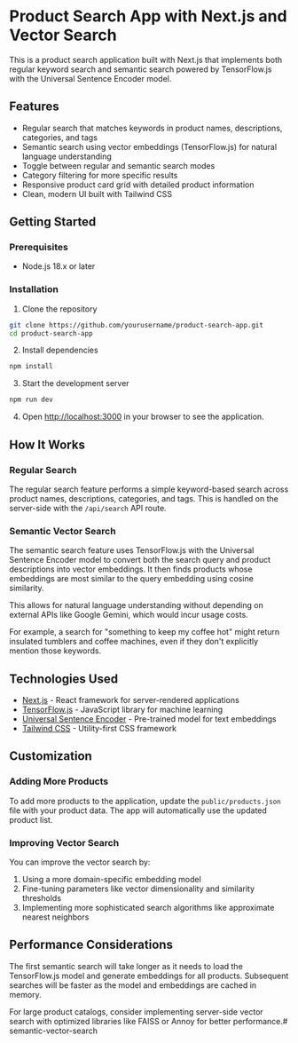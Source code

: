 # Product Search App with Next.js and Vector Search

This is a product search application built with Next.js that implements both regular keyword search and semantic search powered by TensorFlow.js with the Universal Sentence Encoder model.

## Features

- Regular search that matches keywords in product names, descriptions, categories, and tags
- Semantic search using vector embeddings (TensorFlow.js) for natural language understanding
- Toggle between regular and semantic search modes
- Category filtering for more specific results
- Responsive product card grid with detailed product information
- Clean, modern UI built with Tailwind CSS

## Getting Started

### Prerequisites

- Node.js 18.x or later

### Installation

1. Clone the repository

```bash
git clone https://github.com/yourusername/product-search-app.git
cd product-search-app
```

2. Install dependencies

```bash
npm install
```

3. Start the development server

```bash
npm run dev
```

4. Open [http://localhost:3000](http://localhost:3000) in your browser to see the application.

## How It Works

### Regular Search

The regular search feature performs a simple keyword-based search across product names, descriptions, categories, and tags. This is handled on the server-side with the `/api/search` API route.

### Semantic Vector Search

The semantic search feature uses TensorFlow.js with the Universal Sentence Encoder model to convert both the search query and product descriptions into vector embeddings. It then finds products whose embeddings are most similar to the query embedding using cosine similarity.

This allows for natural language understanding without depending on external APIs like Google Gemini, which would incur usage costs.

For example, a search for "something to keep my coffee hot" might return insulated tumblers and coffee machines, even if they don't explicitly mention those keywords.

## Technologies Used

- [Next.js](https://nextjs.org/) - React framework for server-rendered applications
- [TensorFlow.js](https://www.tensorflow.org/js) - JavaScript library for machine learning
- [Universal Sentence Encoder](https://tfhub.dev/google/universal-sentence-encoder/4) - Pre-trained model for text embeddings
- [Tailwind CSS](https://tailwindcss.com/) - Utility-first CSS framework

## Customization

### Adding More Products

To add more products to the application, update the `public/products.json` file with your product data. The app will automatically use the updated product list.

### Improving Vector Search

You can improve the vector search by:

1. Using a more domain-specific embedding model
2. Fine-tuning parameters like vector dimensionality and similarity thresholds
3. Implementing more sophisticated search algorithms like approximate nearest neighbors

## Performance Considerations

The first semantic search will take longer as it needs to load the TensorFlow.js model and generate embeddings for all products. Subsequent searches will be faster as the model and embeddings are cached in memory.

For large product catalogs, consider implementing server-side vector search with optimized libraries like FAISS or Annoy for better performance.# semantic-vector-search
